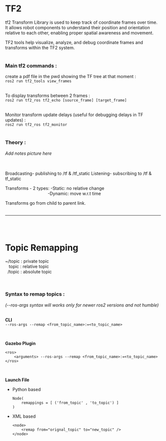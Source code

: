 # TF2

tf2 Transform Library is used to keep track of coordinate frames over time. It allows robot components to understand their position and orientation relative to each other, enabling proper spatial awareness and movement.

TF2 tools help visualize, analyze, and debug coordinate frames and transforms within the TF2 system. 
<br><br>

### Main tf2 commands :  

create a pdf file in the pwd showing the TF tree at that moment :  
`ros2 run tf2_tools view_frames` 
<br><br>


To display transforms between 2 frames :  
`ros2 run tf2_ros tf2_echo [source_frame] [target_frame]`
<br><br>


Monitor transform update delays (useful for debugging delays in TF updates) :  
`ros2 run tf2_ros tf2_monitor`
<br><br>

### Theory :  
*Add notes picture here*  
<br><br>

Broadcasting- publishing to /tf & /tf_static
Listening- subscribing to /tf & tf_static
<br>

Transforms - 2 types:  -Static: no relative change  
&nbsp;&nbsp;&nbsp;&nbsp;&nbsp;&nbsp;&nbsp;&nbsp;&nbsp;&nbsp;&nbsp;&nbsp;&nbsp;&nbsp;&nbsp;&nbsp;&nbsp;&nbsp;&nbsp;&nbsp;&nbsp;&nbsp;&nbsp;&nbsp;&nbsp;&nbsp;&nbsp;&nbsp;&nbsp;&nbsp;&nbsp;&nbsp;&nbsp;&nbsp;&nbsp;-Dynamic: move w.r.t time
<br>

Transforms go from child to parent link.   
<br>
___
<br>
<br>

# Topic Remapping

~/topic : private topic  
&nbsp;&nbsp;&nbsp;topic : relative topic  
&nbsp;&nbsp;/topic : absolute topic  

<br>

### Syntax to remap topics :  
*(--ros-args syntax will works only for newer ros2 versions and not humble)*
<br><br>

**CLI**  
`--ros-args --remap <from_topic_name>:=<to_topic_name>`  

<br>

**Gazebo Plugin**  
```
<ros>  
    <arguments> --ros-args --remap <from_topic_name>:=<to_topic_name>  
</ros>
```  

<br>

**Launch File**  
- Python based   
    ```
    Node(  
        remappings = [ ('from_topic' , 'to_topic') ]  
    )
    ```

- XML based
    ```
    <node>
        <remap from="orignal_topic" to="new_topic" />
    </node>
    ```










                










